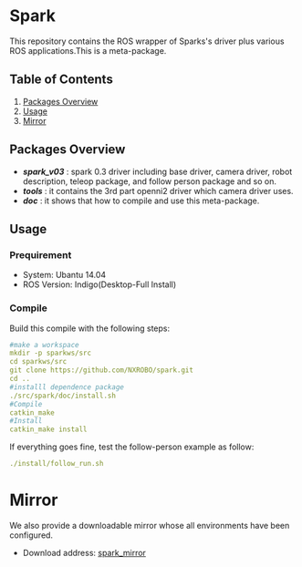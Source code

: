 # Spark

This repository contains the ROS wrapper of Sparks's driver plus various ROS applications.This is a meta-package.

## Table of Contents

1. [Packages Overview](#packages-overview)
2. [Usage](#usage)
3. [Mirror](#mirror)

## Packages Overview

* ***spark_v03*** : spark 0.3 driver including base driver, camera driver, robot description, teleop package, and follow person package and so on.
* ***tools*** : it contains the 3rd part openni2 driver which camera driver uses.
* ***doc*** : it shows that how to compile and use this meta-package.

## Usage

### Prequirement

* System:	Ubantu 14.04
* ROS Version:	Indigo(Desktop-Full Install) 

### Compile

Build this compile with the following steps:
```yaml
#make a workspace
mkdir -p sparkws/src
cd sparkws/src
git clone https://github.com/NXROBO/spark.git
cd ..
#installl dependence package
./src/spark/doc/install.sh
#Compile
catkin_make
#Install
catkin_make install
```
If everything goes fine, test the follow-person example as follow:
```yaml
./install/follow_run.sh
```

# Mirror

We also provide a downloadable mirror whose all environments have been configured.
*  Download address: [spark_mirror](http://pan.baidu.com/s/1i4ZlH4p)

